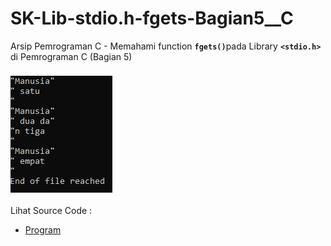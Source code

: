 # SK-Lib-stdio.h-fgets-Bagian5__C
Arsip Pemrograman C - Memahami function <code><b>fgets()</b></code>pada Library <code><b>&lt;stdio.h></b></code> di Pemrograman C (Bagian 5)<br><br>
<img src="https://github.com/RizkyKhapidsyah/SK-Lib-stdio.h-fgets-Bagian5__C/blob/master/SK-Lib-stdio.h-fgets-Bagian5__C/x64/result/001.PNG"><br><br>
Lihat Source Code : <br>
- <a href="https://github.com/RizkyKhapidsyah/SK-Lib-stdio.h-fgets-Bagian5__C/blob/master/SK-Lib-stdio.h-fgets-Bagian5__C/Source.c">Program</a>
